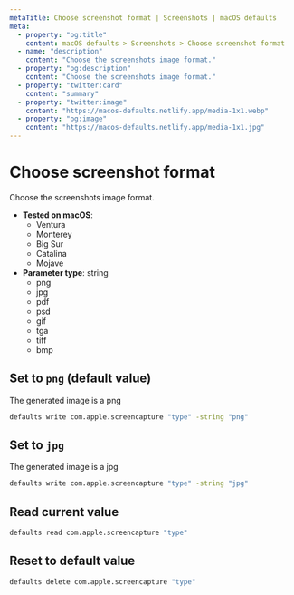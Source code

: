```yaml
---
metaTitle: Choose screenshot format | Screenshots | macOS defaults
meta:
  - property: "og:title"
    content: macOS defaults > Screenshots > Choose screenshot format
  - name: "description"
    content: "Choose the screenshots image format."
  - property: "og:description"
    content: "Choose the screenshots image format."
  - property: "twitter:card"
    content: "summary"
  - property: "twitter:image"
    content: "https://macos-defaults.netlify.app/media-1x1.webp"
  - property: "og:image"
    content: "https://macos-defaults.netlify.app/media-1x1.jpg"
---
```

# Choose screenshot format

Choose the screenshots image format.

<!-- break lists -->

- **Tested on macOS**:
  * Ventura
  * Monterey
  * Big Sur
  * Catalina
  * Mojave
- **Parameter type**: string
  * png
  * jpg
  * pdf
  * psd
  * gif
  * tga
  * tiff
  * bmp

## Set to `png` (default value)

The generated image is a png

```bash
defaults write com.apple.screencapture "type" -string "png" 
```

## Set to `jpg`

The generated image is a jpg

```bash
defaults write com.apple.screencapture "type" -string "jpg" 
```

## Read current value
```bash
defaults read com.apple.screencapture "type"
```

## Reset to default value
```bash
defaults delete com.apple.screencapture "type"
```
